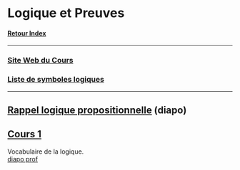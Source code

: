 # Logique et Preuves

#### [Retour Index](../index.md)

---

### [Site Web du Cours](https://www.labri.fr/perso/duchon/Enseignements/L-et-P/)  

### [Liste de symboles logiques](https://fr.wikipedia.org/wiki/Liste_de_symboles_logiques)

---

## [Rappel logique propositionnelle](./rappel_logique_propositionnelle.pdf) (diapo)

## [Cours 1](./cours_1.md)
Vocabulaire de la logique.  
[diapo prof](./cours_1.pdf)
